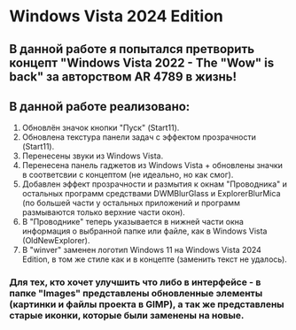 # Windows Vista 2024 Edition

## В данной работе я попытался претворить концепт "Windows Vista 2022 - The "Wow" is back" за авторством AR 4789 в жизнь!

## В данной работе реализовано:

1. Обновлён значок кнопки "Пуск" (Start11).
2. Обновлена текстура панели задач с эффектом прозрачности (Start11).
3. Перенесены звуки из Windows Vista.
4. Перенесена панель гаджетов из Windows Vista + обновлены значки в соответсвии с концептом (не идеально, но как смог).
5. Добавлен эффект прозрачности и размытия к окнам "Проводника" и остальных программ средствами DWMBlurGlass и ExplorerBlurMica (по большей части у остальных приложений и программ размываются только верхние части окон).
6. В "Проводнике" теперь указывается в нижней части окна информация о выбранной папке или файле, как в Windows Vista (OldNewExplorer).
7. В "winver" заменен логотип Windows 11 на Windows Vista 2024 Edition, в том же стиле как и в концепте (заменить текст не удалось).

### Для тех, кто хочет улучшить что либо в интерфейсе - в папке "Images" представлены обновленные элементы (картинки и файлы проекта в GIMP), а так же представлены старые иконки, которые были заменены на новые.
